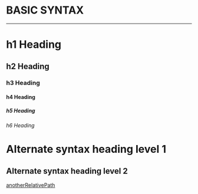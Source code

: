 # BASIC SYNTAX
---

# h1 Heading
## h2 Heading
### h3 Heading
#### h4 Heading
##### h5 Heading
###### h6 Heading

Alternate syntax heading level 1
===============
Alternate syntax heading level 2
---------------
[anotherRelativePath](./anotherRelativePath/anotherDoc.md)
